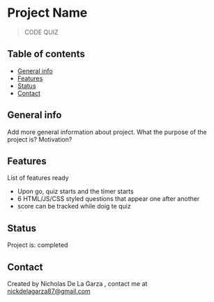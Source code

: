 # Project Name
> CODE QUIZ

## Table of contents
* [General info](#general-info)
* [Features](#features)
* [Status](#status)
* [Contact](#contact)

## General info
Add more general information about project. What the purpose of the project is? Motivation?

## Features
List of features ready 
* Upon go, quiz starts and the timer starts
* 6 HTML/JS/CSS styled questions that appear one after another
* score can be tracked while doig te quiz 

## Status
Project is: completed

## Contact
Created by Nicholas De La Garza , contact me at nickdelagarza87@gmail.com
